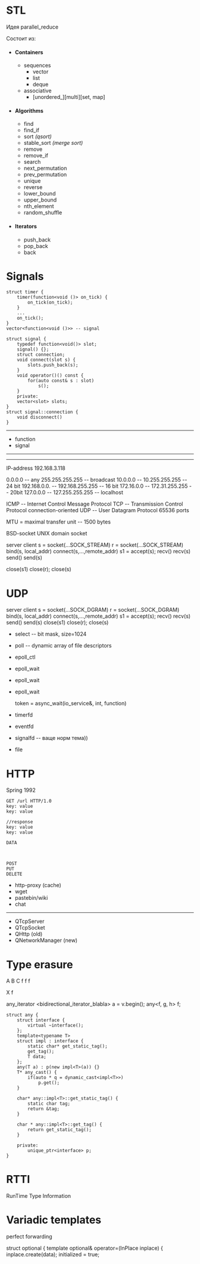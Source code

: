 STL
===

Идея parallel_reduce

Состоит из:

* #### Containers
  - sequences
    + vector
    + list
    + deque
  - associative
    + [unordered_][multi][set, map]

* #### Algorithms
  + find
  + find_if
  + sort *(qsort)*
  + stable_sort *(merge sort)*
  + remove
  + remove_if
  + search
  + next_permutation
  + prev_permutation
  + unique
  + reverse
  + lower_bound
  + upper_bound
  + nth_element
  + random_shuffle

* #### Iterators
    + push_back
    + pop_back
    + back

Signals
=======

    struct timer {
        timer(function<void ()> on_tick) {
            on_tick(on_tick);
        }
        ...
        on_tick();
    }
    vector<function<void ()>> -- signal

    struct signal {
        typedef function<void()> slot;
        signal() {};
        struct connection;
        void connect(slot s) {
            slots.push_back(s);
        }
        void operator()() const {
            for(auto const& s : slot)
                s();
        }
        private:
        vector<slot> slots;
    }
    struct signal::connection {
        void disconnect()
    }


----------

* function
* signal

---------------------
---------------------

IP-address
192.168.3.118

0.0.0.0 -- any
255.255.255.255 -- broadcast
10.0.0.0 -- 10.255.255.255      -- 24 bit
192.168.0.0. -- 192.168.255.255 -- 16 bit
172.16.0.0 -- 172.31.255.255    -- 20bit
127.0.0.0 -- 127.255.255.255    -- localhost

ICMP -- Internet Control Message Protocol
TCP -- Transmission Control Protocol
    connection-oriented
UDP -- User Datagram Protocol
65536 ports

MTU = maximal transfer unit -- 1500 bytes

BSD-socket
UNIX domain socket

server                                  client
s = socket(...SOCK_STREAM)            r = socket(...SOCK_STREAM)
bind(s, local_addr)                   connect(s,...,remote_addr)
s1 = accept(s);
recv()                                  recv(s)
send()                                  send(s)

close(s1)                               close(r);
close(s)



UDP
===

server                                  client
s = socket(...SOCK_DGRAM)            r = socket(...SOCK_DGRAM)
bind(s, local_addr)                   connect(s,...,remote_addr)
s1 = accept(s);
recv()                                  recv(s)
send()                                  send(s)
close(s1)                               close(r);
close(s)



+ select -- bit mask, size=1024
+ poll -- dynamic array of file descriptors
+ epoll_ctl
+ epoll_wait
+ epoll_wait
+ epoll_wait


    token = async_wait(io_service&, int, function)

+ timerfd
+ eventfd
+ signalfd -- ваще норм тема))
+ file

HTTP
====

Spring 1992

    GET /url HTTP/1.0
    key: value
    key: value

    //response
    key: value
    key: value

    DATA



    POST
    PUT
    DELETE

* http-proxy (cache)
* wget
* pastebin/wiki
* chat

------------------

* QTcpServer
* QTcpSocket
* QHttp (old)
* QNetworkManager (new)


Type erasure
============

A   B   C
f   f   f

X f

any_iterator <bidirectional_iterator_blabla> a = v.begin();
any<f, g, h> f;

    struct any {
        struct interface {
            virtual ~interface();
        };
        template<typename T>
        struct impl : interface {
            static char* get_static_tag();
            get_tag();
            T data;
        };
        any(T a) : p(new impl<T>(a)) {}
        T* any_cast() {
            if(auto * q = dynamic_cast<impl<T>>)
                p.get();
        }

        char* any::impl<T>::get_static_tag() {
            static char tag;
            return &tag;
        }

        char * any::impl<T>::get_tag() {
            return get_static_tag();
        }

        private:
            unique_ptr<interface> p;
    }

RTTI
====
RunTime Type Information


Variadic templates
==================

perfect forwarding


struct optional {
    template<typename InPlace>
    optional& operator=(InPlace inplace) {
        inplace.create(data);
        initialized = true;
